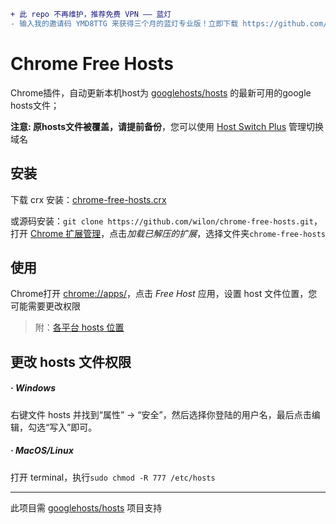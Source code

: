 
```diff
+ 此 repo 不再维护，推荐免费 VPN —— 蓝灯
- 输入我的邀请码 YMD8TTG 来获得三个月的蓝灯专业版！立即下载 https://github.com/getlantern/forum
```

# Chrome Free Hosts

Chrome插件，自动更新本机host为 [googlehosts/hosts](https://github.com/googlehosts/hosts) 的最新可用的google hosts文件；

**注意: 原hosts文件被覆盖，请提前备份**，您可以使用 [Host Switch Plus](https://chrome.google.com/webstore/detail/host-switch-plus/bopepoejgapmihklfepohbilpkcdoaeo) 管理切换域名

## 安装

下载 crx 安装：[chrome-free-hosts.crx](https://raw.githubusercontent.com/wilon/chrome-free-hosts/master/chrome-free-hosts.crx)

或源码安装：`git clone https://github.com/wilon/chrome-free-hosts.git`，打开 [Chrome 扩展管理](chrome://extensions/)，点击*加载已解压的扩展*，选择文件夹`chrome-free-hosts`

## 使用

Chrome打开 [chrome://apps/](chrome://apps/)，点击 *Free Host* 应用，设置 host 文件位置，您可能需要更改权限

> 附：[各平台 hosts 位置](https://github.com/racaljk/hosts/wiki/各平台-hosts-文件位置)

##  更改 hosts 文件权限

##### · Windows

右键文件 hosts 并找到“属性” -> “安全”，然后选择你登陆的用户名，最后点击编辑，勾选“写入”即可。

##### · MacOS/Linux

打开 terminal，执行`sudo chmod -R 777 /etc/hosts`

------
此项目需 [googlehosts/hosts](https://github.com/googlehosts/hosts) 项目支持
